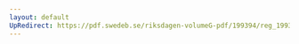 ```yaml
---
layout: default
UpRedirect: https://pdf.swedeb.se/riksdagen-volumeG-pdf/199394/reg_199394/reg_199394_0447.pdf
---
```

